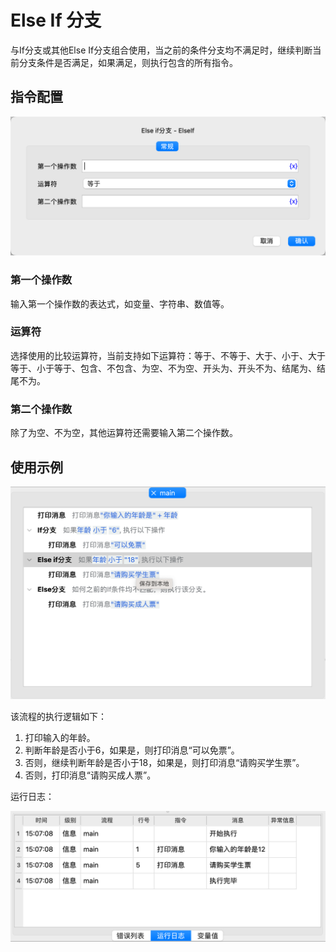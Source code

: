 # Else If 分支

与If分支或其他Else If分支组合使用，当之前的条件分支均不满足时，继续判断当前分支条件是否满足，如果满足，则执行包含的所有指令。

## 指令配置

![Else If 分支配置对话框](else_if_config.png)

### 第一个操作数

输入第一个操作数的表达式，如变量、字符串、数值等。

### 运算符

选择使用的比较运算符，当前支持如下运算符：等于、不等于、大于、小于、大于等于、小于等于、包含、不包含、为空、不为空、开头为、开头不为、结尾为、结尾不为。

### 第二个操作数

除了为空、不为空，其他运算符还需要输入第二个操作数。

## 使用示例

![Else If 分支示例流程截图](else_if_demo_process.png)

该流程的执行逻辑如下：

1. 打印输入的年龄。
2. 判断年龄是否小于6，如果是，则打印消息“可以免票”。
3. 否则，继续判断年龄是否小于18，如果是，则打印消息“请购买学生票”。
4. 否则，打印消息“请购买成人票”。

运行日志：

![Else If 分支示例流程运行日志](else_if_demo_log.png)
